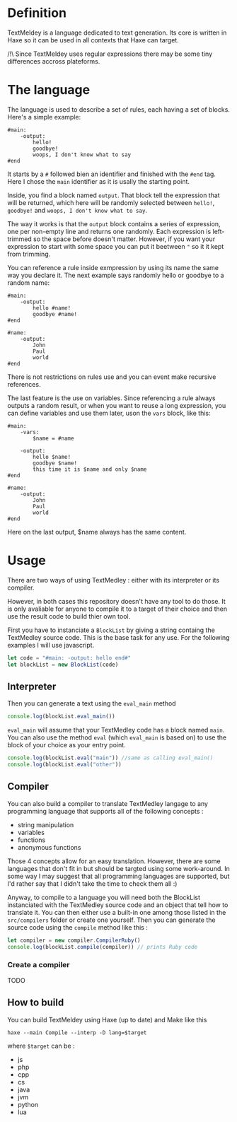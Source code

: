 # Definition

TextMeldey is a language dedicated to text generation. Its core is written in Haxe so it can be used in all contexts that Haxe can target. 

/!\ Since TextMeldey uses regular expressions there may be some tiny differences accross plateforms.

# The language

The language is used to describe a set of rules, each having a set of blocks. Here's a simple example:

```
#main:
    -output:
        hello!
        goodbye!
        woops, I don't know what to say
#end
```

It starts by a `#` followed bien an identifier and finished with the `#end` tag. Here I chose the `main` identifier as it is usally the starting point.

Inside, you find a block named `output`. That block tell the expression that will be returned, which here will be randomly selected between `hello!`, `goodbye!` and `woops, I don't know what to say`. 

The way it works is that the `output` block contains a series of expression, one per non-empty line and returns one randomly. Each expression is left-trimmed so the space before doesn't matter. However, if you want your expression to start with some space you can put it beetween `"` so it it kept from trimming.

You can reference a rule inside exmpression by using its name the same way you declare it. The next example says randomly hello or goodbye to a random name:

```
#main:
    -output:
        hello #name!
        goodbye #name!
#end

#name:
    -output:
        John
        Paul
        world
#end
```

There is not restrictions on rules use and you can event make recursive references.

The last feature is the use on variables. Since referencing a rule always outputs a random result, or when you want to reuse a long expression, you can define variables and use them later, uson the `vars` block, like this:

```
#main:
    -vars:
        $name = #name

    -output:
        hello $name!
        goodbye $name!
        this time it is $name and only $name
#end

#name:
    -output:
        John
        Paul
        world
#end
```

Here on the last output, $name always has the same content.

# Usage

There are two ways of using TextMedley : either with its interpreter or its compiler.

However, in both cases this repository doesn't have any tool to do those. It is only avaliable for anyone to compile it to a target of their choice and then use the result code to build thier own tool.

First you have to instanciate a `BlockList` by giving a string containg the TextMedley source code. This is the base task for any use. For the following examples I will use javascript.

```js
let code = "#main: -output: hello end#"
let blockList = new BlockList(code)
```

## Interpreter

Then you can generate a text using the `eval_main` method

```js
console.log(blockList.eval_main())
```

`eval_main` will assume that your TextMedley code has a block named `main`. You can also use the method `eval` (which `eval_main` is based on) to use the block of your choice as your entry point.

```js
console.log(blockList.eval("main")) //same as calling eval_main()
console.log(blockList.eval("other"))
```

## Compiler

You can also build a compiler to translate TextMedley langage to any programming language that supports all of the following concepts :

- string manipulation
- variables
- functions
- anonymous functions

Those 4 concepts allow for an easy translation. However, there are some languages that don't fit in but should be targted using some work-around. In some way I may suggest that all programming languages are supported, but I'd rather say that I didn't take the time to check them all :)

Anyway, to compile to a language you will need both the BlockList instanciated with the TextMedley source code and an object that tell how to translate it. You can then either use a built-in one among those listed in the `src/compilers` folder or create one yourself. Then you can generate the source code using the `compile` method like this :

```js
let compiler = new compiler.CompilerRuby()
console.log(blockList.compile(compiler)) // prints Ruby code
```
### Create a compiler

TODO

## How to build

You can build TextMeldey using Haxe (up to date) and Make like this

```
haxe --main Compile --interp -D lang=$target
```

where `$target` can be :
- js
- php
- cpp
- cs
- java
- jvm
- python
- lua

